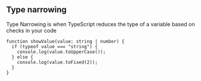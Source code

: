 ## Type narrowing

Type Narrowing is when TypeScript reduces the type of a variable based on checks in your code

```
function showValue(value: string | number) {
  if (typeof value === "string") {
    console.log(value.toUpperCase());
  } else {
    console.log(value.toFixed(2));
  }
}
```